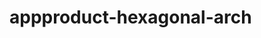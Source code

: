  # appproduct-hexagonal-arch                 
            
         
                      
       
           
               
          
                 
    
     
      
  
 
